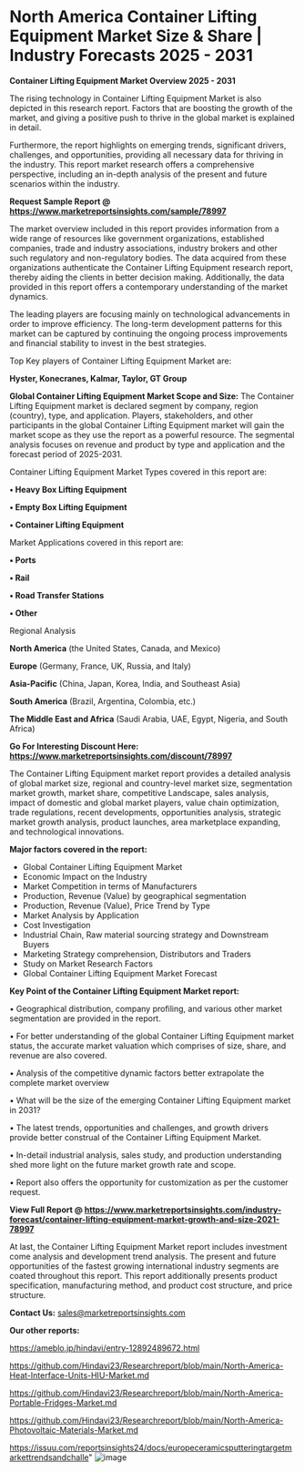 # North America Container Lifting Equipment Market Size & Share | Industry Forecasts 2025 - 2031

<Strong> Container Lifting Equipment Market Overview 2025 - 2031</strong>

The rising technology in Container Lifting Equipment Market is also depicted in this research report. Factors that are boosting the growth of the market, and giving a positive push to thrive in the global market is explained in detail.

Furthermore, the report highlights on emerging trends, significant drivers, challenges, and opportunities, providing all necessary data for thriving in the industry. This report market research offers a comprehensive perspective, including an in-depth analysis of the present and future scenarios within the industry.

<strong>Request Sample Report @ <a href=https://www.marketreportsinsights.com/sample/78997>https://www.marketreportsinsights.com/sample/78997</a></strong>

The market overview included in this report provides information from a wide range of resources like government organizations, established companies, trade and industry associations, industry brokers and other such regulatory and non-regulatory bodies. The data acquired from these organizations authenticate the Container Lifting Equipment research report, thereby aiding the clients in better decision making. Additionally, the data provided in this report offers a contemporary understanding of the market dynamics.

The leading players are focusing mainly on technological advancements in order to improve efficiency. The long-term development patterns for this market can be captured by continuing the ongoing process improvements and financial stability to invest in the best strategies.

Top Key players of Container Lifting Equipment Market are:

<strong>Hyster, Konecranes, Kalmar, Taylor, GT Group</strong>

<strong><b>Global Container Lifting Equipment Market Scope and Size:</b></strong>
The Container Lifting Equipment market is declared segment by company, region (country), type, and application. Players, stakeholders, and other participants in the global Container Lifting Equipment market will gain the market scope as they use the report as a powerful resource. The segmental analysis focuses on revenue and product by type and application and the forecast period of 2025-2031.

Container Lifting Equipment Market Types covered in this report are:

<strong>• Heavy Box Lifting Equipment

• Empty Box Lifting Equipment

• Container Lifting Equipment</strong>

Market Applications covered in this report are:

<strong>• Ports

• Rail

• Road Transfer Stations

• Other</strong> 

Regional Analysis

<strong>North America</strong> (the United States, Canada, and Mexico)

<strong>Europe</strong> (Germany, France, UK, Russia, and Italy)

<strong>Asia-Pacific</strong> (China, Japan, Korea, India, and Southeast Asia)

<strong>South America</strong> (Brazil, Argentina, Colombia, etc.)

<strong>The Middle East and Africa</strong> (Saudi Arabia, UAE, Egypt, Nigeria, and South Africa)

<strong>Go For Interesting Discount Here: <a href=https://www.marketreportsinsights.com/discount/78997>https://www.marketreportsinsights.com/discount/78997</a></strong>

The Container Lifting Equipment market report provides a detailed analysis of global market size, regional and country-level market size, segmentation market growth, market share, competitive Landscape, sales analysis, impact of domestic and global market players, value chain optimization, trade regulations, recent developments, opportunities analysis, strategic market growth analysis, product launches, area marketplace expanding, and technological innovations.

<strong><b>Major factors covered in the report:</b></strong>
<ul>
  <li>Global Container Lifting Equipment Market </li>
  <li>Economic Impact on the Industry</li>
  <li>Market Competition in terms of Manufacturers</li>
  <li>Production, Revenue (Value) by geographical segmentation</li>
  <li>Production, Revenue (Value), Price Trend by Type</li>
  <li>Market Analysis by Application</li>
  <li>Cost Investigation</li>
  <li>Industrial Chain, Raw material sourcing strategy and Downstream Buyers</li>
  <li>Marketing Strategy comprehension, Distributors and Traders</li>
  <li>Study on Market Research Factors</li>
  <li>Global Container Lifting Equipment Market Forecast</li>
</ul>

<strong><b>Key Point of the Container Lifting Equipment Market report:</b></strong>

• Geographical distribution, company profiling, and various other market segmentation are provided in the report.

• For better understanding of the global Container Lifting Equipment market status, the accurate market valuation which comprises of size, share, and revenue are also covered.

• Analysis of the competitive dynamic factors better extrapolate the complete market overview

• What will be the size of the emerging Container Lifting Equipment market in 2031?

• The latest trends, opportunities and challenges, and growth drivers provide better construal of the Container Lifting Equipment Market.

• In-detail industrial analysis, sales study, and production understanding shed more light on the future market growth rate and scope.

• Report also offers the opportunity for customization as per the customer request.

<strong><b>View Full Report @ <a href=https://www.marketreportsinsights.com/industry-forecast/container-lifting-equipment-market-growth-and-size-2021-78997>https://www.marketreportsinsights.com/industry-forecast/container-lifting-equipment-market-growth-and-size-2021-78997</a></b></strong>


At last, the Container Lifting Equipment Market report includes investment come analysis and development trend analysis. The present and future opportunities of the fastest growing international industry segments are coated throughout this report. This report additionally presents product specification, manufacturing method, and product cost structure, and price structure.

<strong>Contact Us:</strong>
sales@marketreportsinsights.com

<strong>Our other reports:</strong>

<a href=https://ameblo.jp/hindavi/entry-12892489672.html>https://ameblo.jp/hindavi/entry-12892489672.html</a>

<a href=https://github.com/Hindavi23/Researchreport/blob/main/North-America-Heat-Interface-Units-HIU-Market.md>https://github.com/Hindavi23/Researchreport/blob/main/North-America-Heat-Interface-Units-HIU-Market.md</a>

<a href=https://github.com/Hindavi23/Researchreport/blob/main/North-America-Portable-Fridges-Market.md>https://github.com/Hindavi23/Researchreport/blob/main/North-America-Portable-Fridges-Market.md</a>

<a href=https://github.com/Hindavi23/Researchreport/blob/main/North-America-Photovoltaic-Materials-Market.md>https://github.com/Hindavi23/Researchreport/blob/main/North-America-Photovoltaic-Materials-Market.md</a>

<a href=https://issuu.com/reportsinsights24/docs/europeceramicsputteringtargetmarkettrendsandchalle>https://issuu.com/reportsinsights24/docs/europeceramicsputteringtargetmarkettrendsandchalle</a>"
![image](https://github.com/user-attachments/assets/9578469f-0adf-489f-958d-f008f512c5e9)

